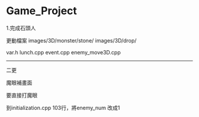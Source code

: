 # Game_Project
1.完成石頭人

更動檔案
images/3D/monster/stone/
images/3D/drop/

var.h
lunch.cpp
event.cpp
enemy_move3D.cpp

---------------------
二更

魔眼補畫面

要直接打魔眼

到initialization.cpp 103行，將enemy_num 改成1

